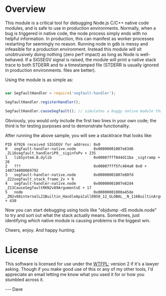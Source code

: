 # Overview

This module is a critical tool for debugging Node.js C/C++ native code modules, and is safe to use in production environments.  Normally, when a bug is triggered in native code, the node process simply ends with no helpful information.  In production, this can manifest as worker processes restarting for seemingly no reason.  Running node in gdb is messy and infeasible for a production environment.  Instead this module will sit unobtrusively doing nothing (zero perf impact) as long as Node is well-behaved.  If a SIGSEGV signal is raised, the module will print a native stack trace to both STDERR and to a timestamped file (STDERR is usually ignored in production environments.  files are better).

Using the module is as simple as:

```javascript

var SegfaultHandler = require('segfault-handler');

SegfaultHandler.registerHandler();

SegfaultHandler.causeSegfault(); // simulates a buggy native module that dereferences NULL

```

Obviously, you would only include the first two lines in your own code; the third is for testing purposes and to demonstrate functionality.

After running the above sample, you will see a stacktrace that looks like:

```
PID 67926 received SIGSEGV for address: 0x0
0   segfault-handler-native.node        0x00000001007e83d6 _ZL16segfault_handleriP9__siginfoPv + 235
1   libSystem.B.dylib                   0x00007fff844d11ba _sigtramp + 26
2   ???                                 0x00007fff5fc404a0 0x0 + 140734800069792
3   segfault-handler-native.node        0x00000001007e80fd _Z22segfault_stack_frame_2v + 9
4   segfault-handler-native.node        0x00000001007e82d4 _Z13CauseSegfaultRKN2v89ArgumentsE + 17
5   node                                0x00000001000a45de _ZN2v88internalL21Builtin_HandleApiCallENS0_12_GLOBAL__N_116BuiltinArgumentsILNS0_21BuiltinExtraArgumentsE1EEEPNS0_7IsolateE + 430
```

Now you can start debugging using tools like "objdump -dS module.node" to try and sort out what the stack actually means.  Sometimes, just identifying _which_ native module is causing problems is the biggest win.

Cheers, enjoy.  And happy hunting.

# License

This software is licensed for use under the [WTFPL](http://en.wikipedia.org/wiki/WTFPL); version 2 if it's a lawyer asking.  Though if you make good use of this or any of my other tools, I'd appreciate an email letting me know what you used it for or how you stumbled across it.


   ---  Dave
